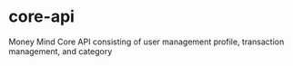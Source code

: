 # core-api
Money Mind Core API consisting of user management profile, transaction management, and category
